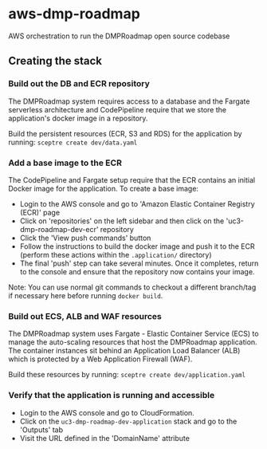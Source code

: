 # aws-dmp-roadmap
AWS orchestration to run the DMPRoadmap open source codebase

## Creating the stack

### Build out the DB and ECR repository

The DMPRoadmap system requires access to a database and the Fargate serverless architecture and CodePipeline require that we store the application's docker image in a repository.

Build the persistent resources (ECR, S3 and RDS) for the application by running: `sceptre create dev/data.yaml`

### Add a base image to the ECR

The CodePipeline and Fargate setup require that the ECR contains an initial Docker image for the application. To create a base image:

- Login to the AWS console and go to 'Amazon Elastic Container Registry (ECR)' page
- Click on 'repositories' on the left sidebar and then click on the 'uc3-dmp-roadmap-dev-ecr' repository
- Click the 'View push commands' button
- Follow the instructions to build the docker image and push it to the ECR (perform these actions within the `.application/` directory)
- The final 'push' step can take several minutes. Once it completes, return to the console and ensure that the repository now contains your image.

Note: You can use normal git commands to checkout a different branch/tag if necessary here before running `docker build`.

### Build out ECS, ALB and WAF resources

The DMPRoadmap system uses Fargate - Elastic Container Service (ECS) to manage the auto-scaling resources that host the DMPRoadmap application. The container instances sit behind an Application Load Balancer (ALB) which is protected by a Web Application Firewall (WAF).

Build these resources by running: `sceptre create dev/application.yaml`

### Verify that the application is running and accessible

- Login to the AWS console and go to CloudFormation.
- Click on the `uc3-dmp-roadmap-dev-application` stack and go to the 'Outputs' tab
- Visit the URL defined in the 'DomainName' attribute
